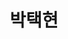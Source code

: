 ---
layout: page
title: 박택현
description: MS Student
img: /assets/img/박택현.jpg
importance: 2025
category: current
redirect: https://github.com/Thrillcrazyer
---